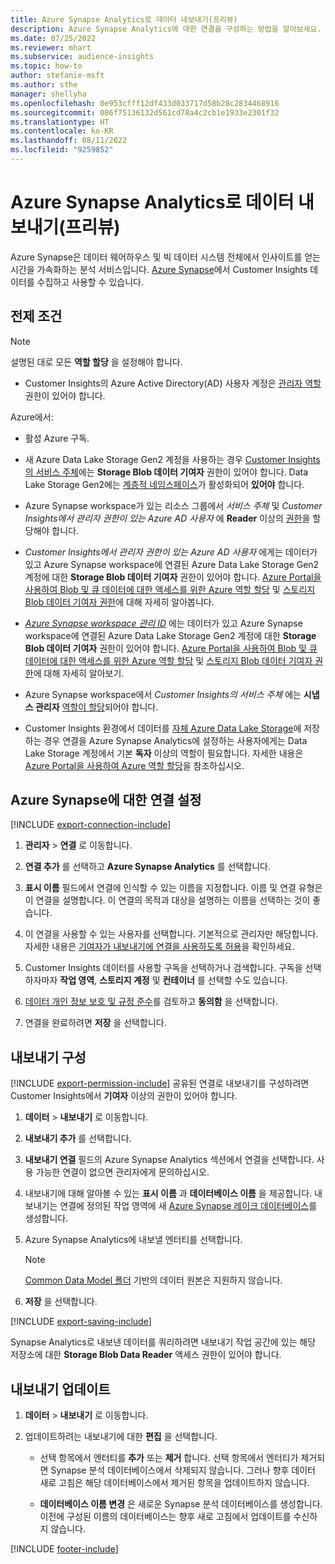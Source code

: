 ```yaml
---
title: Azure Synapse Analytics로 데이터 내보내기(프리뷰)
description: Azure Synapse Analytics에 대한 연결을 구성하는 방법을 알아보세요.
ms.date: 07/25/2022
ms.reviewer: mhart
ms.subservice: audience-insights
ms.topic: how-to
author: stefanie-msft
ms.author: sthe
manager: shellyha
ms.openlocfilehash: 0e953cfff12df433d033717d58b28c2834468916
ms.sourcegitcommit: 086f75136132d561cd78a4c2cb1e1933e2301f32
ms.translationtype: HT
ms.contentlocale: ko-KR
ms.lasthandoff: 08/11/2022
ms.locfileid: "9259852"
---
```

# <a name="export-data-to-azure-synapse-analytics-preview"></a>Azure Synapse Analytics로 데이터 내보내기(프리뷰)

Azure Synapse은 데이터 웨어하우스 및 빅 데이터 시스템 전체에서 인사이트를 얻는 시간을 가속화하는 분석 서비스입니다. [Azure Synapse](/azure/synapse-analytics/overview-what-is)에서 Customer Insights 데이터를 수집하고 사용할 수 있습니다.

## <a name="prerequisites"></a>전제 조건

> [!NOTE]
> 설명된 대로 모든 **역할 할당** 을 설정해야 합니다.

- Customer Insights의 Azure Active Directory(AD) 사용자 계정은 [관리자 역할](permissions.md#add-users) 권한이 있어야 합니다.

Azure에서:

- 활성 Azure 구독.

- 새 Azure Data Lake Storage Gen2 계정을 사용하는 경우 [Customer Insights의 서비스 주체](connect-service-principal.md)에는 **Storage Blob 데이터 기여자** 권한이 있어야 합니다. Data Lake Storage Gen2에는 [계층적 네임스페이스](/azure/storage/blobs/data-lake-storage-namespace)가 활성화되어 **있어야** 합니다.

- Azure Synapse workspace가 있는 리소스 그룹에서 *서비스 주체* 및 *Customer Insights에서 관리자 권한이 있는 Azure AD 사용자* 에 **Reader** 이상의 [권한](/azure/role-based-access-control/role-assignments-portal)을 할당해야 합니다.

- *Customer Insights에서 관리자 권한이 있는 Azure AD 사용자* 에게는 데이터가 있고 Azure Synapse workspace에 연결된 Azure Data Lake Storage Gen2 계정에 대한 **Storage Blob 데이터 기여자** 권한이 있어야 합니다. [Azure Portal을 사용하여 Blob 및 큐 데이터에 대한 액세스를 위한 Azure 역할 할당](/azure/storage/common/storage-auth-aad-rbac-portal) 및 [스토리지 Blob 데이터 기여자 권한](/azure/role-based-access-control/built-in-roles#storage-blob-data-contributor)에 대해 자세히 알아봅니다.

- *[Azure Synapse workspace 관리 ID](/azure/synapse-analytics/security/synapse-workspace-managed-identity)* 에는 데이터가 있고 Azure Synapse workspace에 연결된 Azure Data Lake Storage Gen2 계정에 대한 **Storage Blob 데이터 기여자** 권한이 있어야 합니다. [Azure Portal을 사용하여 Blob 및 큐 데이터에 대한 액세스를 위한 Azure 역할 할당](/azure/storage/common/storage-auth-aad-rbac-portal) 및 [스토리지 Blob 데이터 기여자 권한](/azure/role-based-access-control/built-in-roles#storage-blob-data-contributor)에 대해 자세히 알아보기.

- Azure Synapse workspace에서 *Customer Insights의 서비스 주체* 에는 **시냅스 관리자** [역할이 할당](/azure/synapse-analytics/security/how-to-set-up-access-control)되어야 합니다.

- Customer Insights 환경에서 데이터를 [자체 Azure Data Lake Storage](own-data-lake-storage.md)에 저장하는 경우 연결을 Azure Synapse Analytics에 설정하는 사용자에게는 Data Lake Storage 계정에서 기본 **독자** 이상의 역할이 필요합니다. 자세한 내용은 [Azure Portal을 사용하여 Azure 역할 할당](/azure/role-based-access-control/role-assignments-portal)을 참조하십시오.

## <a name="set-up-connection-to-azure-synapse"></a>Azure Synapse에 대한 연결 설정

[!INCLUDE [export-connection-include](includes/export-connection-admn.md)]

1. **관리자** > **연결** 로 이동합니다.

1. **연결 추가** 를 선택하고 **Azure Synapse Analytics** 를 선택합니다.

1. **표시 이름** 필드에서 연결에 인식할 수 있는 이름을 지정합니다. 이름 및 연결 유형은 이 연결을 설명합니다. 이 연결의 목적과 대상을 설명하는 이름을 선택하는 것이 좋습니다.

1. 이 연결을 사용할 수 있는 사용자를 선택합니다. 기본적으로 관리자만 해당합니다. 자세한 내용은 [기여자가 내보내기에 연결을 사용하도록 허용](connections.md#allow-contributors-to-use-a-connection-for-exports)을 확인하세요.

1. Customer Insights 데이터를 사용할 구독을 선택하거나 검색합니다. 구독을 선택하자마자 **작업 영역**, **스토리지 계정** 및 **컨테이너** 를 선택할 수도 있습니다.

1. [데이터 개인 정보 보호 및 규정 준수](connections.md#data-privacy-and-compliance)를 검토하고 **동의함** 을 선택합니다.

1. 연결을 완료하려면 **저장** 을 선택합니다.

## <a name="configure-an-export"></a>내보내기 구성

[!INCLUDE [export-permission-include](includes/export-permission.md)] 공유된 연결로 내보내기를 구성하려면 Customer Insights에서 **기여자** 이상의 권한이 있어야 합니다.

1. **데이터** > **내보내기** 로 이동합니다.

1. **내보내기 추가** 를 선택합니다.

1. **내보내기 연결** 필드의 Azure Synapse Analytics 섹션에서 연결을 선택합니다. 사용 가능한 연결이 없으면 관리자에게 문의하십시오.

1. 내보내기에 대해 알아볼 수 있는 **표시 이름** 과 **데이터베이스 이름** 을 제공합니다. 내보내기는 연결에 정의된 작업 영역에 새 [Azure Synapse 레이크 데이터베이스](/azure/synapse-analytics/database-designer/concepts-lake-database)를 생성합니다.

1. Azure Synapse Analytics에 내보낼 엔터티를 선택합니다.
   > [!NOTE]
   > [Common Data Model 폴더](connect-common-data-model.md) 기반의 데이터 원본은 지원하지 않습니다.

1. **저장** 을 선택합니다.

[!INCLUDE [export-saving-include](includes/export-saving.md)]

Synapse Analytics로 내보낸 데이터를 쿼리하려면 내보내기 작업 공간에 있는 해당 저장소에 대한 **Storage Blob Data Reader** 액세스 권한이 있어야 합니다.

## <a name="update-an-export"></a>내보내기 업데이트

1. **데이터** > **내보내기** 로 이동합니다.

1. 업데이트하려는 내보내기에 대한 **편집** 을 선택합니다.

   - 선택 항목에서 엔터티를 **추가** 또는 **제거** 합니다. 선택 항목에서 엔터티가 제거되면 Synapse 분석 데이터베이스에서 삭제되지 않습니다. 그러나 향후 데이터 새로 고침은 해당 데이터베이스에서 제거된 항목을 업데이트하지 않습니다.

   - **데이터베이스 이름 변경** 은 새로운 Synapse 분석 데이터베이스를 생성합니다. 이전에 구성된 이름의 데이터베이스는 향후 새로 고침에서 업데이트를 수신하지 않습니다.

[!INCLUDE [footer-include](includes/footer-banner.md)]
